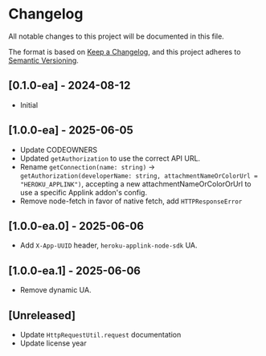 # Changelog
All notable changes to this project will be documented in this file.

The format is based on [Keep a Changelog](https://keepachangelog.com/en/1.0.0/),
and this project adheres to [Semantic Versioning](https://semver.org/spec/v2.0.0.html).


## [0.1.0-ea] - 2024-08-12

- Initial

## [1.0.0-ea] - 2025-06-05
- Update CODEOWNERS
- Updated `getAuthorization` to use the correct API URL.
- Rename `getConnection(name: string)` -> `getAuthorization(developerName: string, attachmentNameOrColorUrl = "HEROKU_APPLINK")`, accepting a new attachmentNameOrColorOrUrl to use a specific Applink addon's config.
- Remove node-fetch in favor of native fetch, add `HTTPResponseError`

## [1.0.0-ea.0] - 2025-06-06
- Add `X-App-UUID` header, `heroku-applink-node-sdk` UA.

## [1.0.0-ea.1] - 2025-06-06
- Remove dynamic UA.

## [Unreleased]
- Update `HttpRequestUtil.request` documentation
- Update license year
